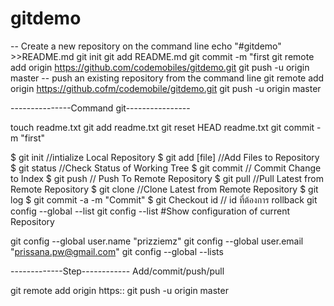 # gitdemo
-- Create a new repository on the command line
echo "#gitdemo" >>README.md
git init
git add README.md
git commit -m "first
git remote add origin https://github.com/codemobiles/gitdemo.git
git push -u origin master
-- push an existing repository from the command line
git remote add origin https://github.cofm/codemobile/gitdemo.git
git push -u origin master

---------------Command git----------------

touch readme.txt
git add readme.txt
git reset HEAD readme.txt
git commit -m "first"

$ git init //intialize Local Repository
$ git add [file] //Add Files to Repository
$ git status  //Check Status of Working Tree
$ git commit   // Commit Change to Index
$ git push  // Push To Remote Repository
$ git pull //Pull Latest from Remote Repository
$ git clone  //Clone Latest from Remote Repository
$ git log
$ git commit -a -m "Commit"
$ git Checkout id // id ที่ต้องการ rollback
git config --global --list
git config --list #Show configuration of current Repository

git config --global user.name "prizziemz"
git config --global user.email "prissana.pw@gmail.com"
git config --global --lists

-------------Step------------
Add/commit/push/pull

git remote add origin  https::
git push -u origin master
